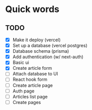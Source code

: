 # Quick words

## TODO

- [x] Make it deploy (vercel)
- [x] Set up a database (vercel postgres)
- [x] Database schema (prisma)
- [x] Add authentication (w/ next-auth)
- [x] Basic ui
- [x] Create article form
- [ ] Attach database to UI
- [ ] React hook form
- [ ] Create article page
- [ ] Auth page
- [ ] Articles list page
- [ ] Create pages
